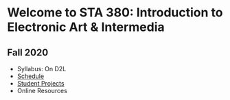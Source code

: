 # Welcome to STA 380: Introduction to Electronic Art & Intermedia 
## Fall 2020
* Syllabus: On D2L
* [Schedule](https://github.com/eai-msu/STA380-ElectronicArt-F2020/wiki/Fall-2020-Schedule)
* [Student Projects]()
* Online Resources


